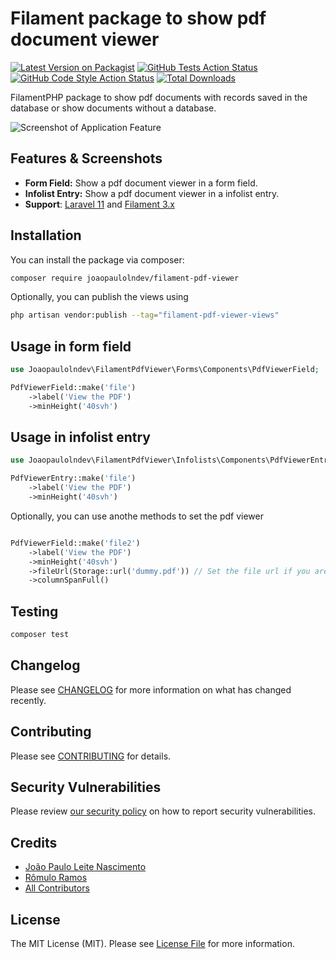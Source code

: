 # Filament package to show pdf document viewer

[![Latest Version on Packagist](https://img.shields.io/packagist/v/joaopaulolndev/filament-pdf-viewer.svg?style=flat-square)](https://packagist.org/packages/joaopaulolndev/filament-pdf-viewer)
[![GitHub Tests Action Status](https://img.shields.io/github/actions/workflow/status/joaopaulolndev/filament-pdf-viewer/run-tests.yml?branch=main&label=tests&style=flat-square)](https://github.com/joaopaulolndev/filament-pdf-viewer/actions?query=workflow%3Arun-tests+branch%3Amain)
[![GitHub Code Style Action Status](https://img.shields.io/github/actions/workflow/status/joaopaulolndev/filament-pdf-viewer/fix-php-code-styling.yml?branch=main&label=code%20style&style=flat-square)](https://github.com/joaopaulolndev/filament-pdf-viewer/actions?query=workflow%3A"Fix+PHP+code+styling"+branch%3Amain)
[![Total Downloads](https://img.shields.io/packagist/dt/joaopaulolndev/filament-pdf-viewer.svg?style=flat-square)](https://packagist.org/packages/joaopaulolndev/filament-pdf-viewer)

FilamentPHP package to show pdf documents with records saved in the database or show documents without a database.
<div class="filament-hidden">

![Screenshot of Application Feature](https://raw.githubusercontent.com/joaopaulolndev/filament-pdf-viewer/main/art/joaopaulolndev-filament-pdf-viewer.jpg)

</div>

## Features & Screenshots

-   **Form Field:** Show a pdf document viewer in a form field.
-   **Infolist Entry:** Show a pdf document viewer in a infolist entry.
-   **Support**: [Laravel 11](https://laravel.com) and [Filament 3.x](https://filamentphp.com)

## Installation

You can install the package via composer:

```bash
composer require joaopaulolndev/filament-pdf-viewer
```

Optionally, you can publish the views using

```bash
php artisan vendor:publish --tag="filament-pdf-viewer-views"
```

## Usage in form field

```php
use Joaopaulolndev\FilamentPdfViewer\Forms\Components\PdfViewerField;

PdfViewerField::make('file')
    ->label('View the PDF')
    ->minHeight('40svh')
```

## Usage in infolist entry

```php
use Joaopaulolndev\FilamentPdfViewer\Infolists\Components\PdfViewerEntry;

PdfViewerEntry::make('file')
    ->label('View the PDF')
    ->minHeight('40svh')
```

Optionally, you can use anothe methods to set the pdf viewer

```php

PdfViewerField::make('file2')
    ->label('View the PDF')
    ->minHeight('40svh')
    ->fileUrl(Storage::url('dummy.pdf')) // Set the file url if you are getting a pdf without database
    ->columnSpanFull()
```   

## Testing

```bash
composer test
```

## Changelog

Please see [CHANGELOG](CHANGELOG.md) for more information on what has changed recently.

## Contributing

Please see [CONTRIBUTING](.github/CONTRIBUTING.md) for details.

## Security Vulnerabilities

Please review [our security policy](../../security/policy) on how to report security vulnerabilities.

## Credits

- [João Paulo Leite Nascimento](https://github.com/joaopaulolndev)
- [Rômulo Ramos](https://github.com/rmsramos)
- [All Contributors](../../contributors)

## License

The MIT License (MIT). Please see [License File](LICENSE.md) for more information.
